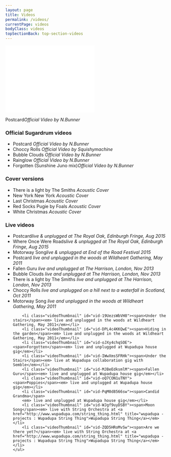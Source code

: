 ```yaml
---
layout: page
title: Videos
permalink: /videos/
currentPage: videos
bodyClass: videos
topSectionBack: top-section-videos
---
```


<div class="embed-responsive embed-responsive-16by9 embed-responsive-item" id="videoPlayer"><iframe width="280" height="210" src="//www.youtube.com/embed/4pM6WphmRhQ" frameborder="0" allowfullscreen></iframe> <p>Postcard<em>Official Video by N.Bunner</em></p></div>   							    

<div class="col-xs-12 col-sm-6 col-md-4">
	<h3>Official Sugardrum videos</h3>
	<ul class="video_thumbnails list-unstyled">
		<li class="videoThumbnail" id="vid-4pM6WphmRhQ"><span>Postcard</span><em> Official Video by N.Bunner</em></li>
		<li class="videoThumbnail" id="vid-n7NcPav3uPU"><span>Choccy Rolls</span><em> Official Video by Squishymachine</em></li>
		<li class="videoThumbnail" id="vid-ijo0I2xD9gM"><span>Bubble Clouds</span><em> Official Video by N.Bunner</em></li>
		<li class="videoThumbnail" id="vid-GprkWlbxmlE"><span>Rainglow</span><em> Official Video by N.Bunner</em></li>		
		<li class="videoThumbnail" id="vid-DPxUNrRHNYc"><span>Forgotten (Sunshine Juno mix)</span><em>Official Video by N.Bunner</em></li>					    	
	</ul>	
</div>

<div class="col-xs-12 col-sm-6 col-md-4">
	<h3>Cover versions</h3>
	<ul class="video_thumbnails list-unstyled">
		<li class="videoThumbnail" id="vid-jt9BeiRDwJI"><span>There is a light by The Smiths</span><em> Acoustic Cover</em></li>
		<li class="videoThumbnail" id="vid-_OZa85q0Mzc"><span>New York New York</span><em> Acoustic Cover</em></li>		
		<li class="videoThumbnail" id="vid-zCWCrUn9oho"><span>Last Christmas</span><em> Acoustic Cover</em></li>						    	
		<li class="videoThumbnail" id="vid-qJcggXvB6VU"><span>Red Socks Pugie by Foals</span><em> Acoustic Cover</em></li>
		<li class="videoThumbnail" id="vid-FCsHJqj6S6w"><span>White Christmas</span><em> Acoustic Cover</em></li>	
	</ul>
</div>

<div class="col-xs-12 col-sm-6 col-md-4">	
    	<h3>Live videos</h3>
	<ul class="video_thumbnails list-unstyled">			
		<li class="videoThumbnail" id="vid-52NskeeLztg"><span>Postcard</span><em>live &amp; unplugged at The Royal Oak, Edinburgh Fringe, Aug 2015</em></li>
		<li class="videoThumbnail" id="vid-z4udmkKQ9fA"><span>Where Once Were Roads</span><em>live &amp; unplugged at The Royal Oak, Edinburgh Fringe, Aug 2015</em></li>
		<li class="videoThumbnail" id="vid-MD0QSwWQTvE"><span>Motorway Song</span><em>live &amp; unplugged at End of the Road Festival 2015</em></li>
		<li class="videoThumbnail" id="vid-UsjcyXCbB7s"><span>Postcard</span><em> live and unplugged in the woods at Wildheart Gathering, May 2011</em></li>
		<li class="videoThumbnail" id="vid-xvYrd6oRHiw"><span>Fallen Guru</span><em> live and unplugged at The Harrison, London, Nov 2013</em></li>
		<li class="videoThumbnail" id="vid-_cVoBam5zug"><span>Bubble Clouds</span><em> live and unplugged at The Harrison, London, Nov 2013</em></li>	
		<li class="videoThumbnail" id="vid-IBvfo2jOu4E"><span>There is a light by The Smiths</span><em> live and unplugged at The Harrison, London, Nov 2013</em></li>						
		<li class="videoThumbnail" id="vid-8eNT3xWK46w"><span>Choccy Rolls</span><em> live and unplugged on a hill next to a waterfall in Scotland, Oct 2011</em></li> 
		<li class="videoThumbnail" id="vid-XEKHhOxS2Ws"><span>Motorway Song</span><em> live and unplugged in the woods at Wildheart Gathering, May 2011</em></li> 
		
		<li class="videoThumbnail" id="vid-19UezsWbVH8"><span>Under the stairs</span><em> live and unplugged in the woods at Wildheart Gathering, May 2011</em></li> 
		<li class="videoThumbnail" id="vid-DPL4c4KKQwE"><span>Hiding in the garden</span><em> live and unplugged in the woods at Wildheart Gathering, May 2011</em></li> 
		<li class="videoThumbnail" id="vid-oJXy4chqSOE"><span>Forgotten</span><em> live and unplugged at Wupadupa house gig</em></li>
		<li class="videoThumbnail" id="vid-IWwXmsSFRHk"><span>Under the Stairs</span><em> live at Wupadupa collaboration gig with Semble</em></li>
		<li class="videoThumbnail" id="vid-MJBeEdksmlM"><span>Fallen Guru</span><em> live and unplugged at Wupadupa house gig</em></li>
		<li class="videoThumbnail" id="vid-oQ7CON1uTNY"><span>Poppies</span><em> live and unplugged at Wupadupa house gig</em></li>
		<li class="videoThumbnail" id="vid-PqM0d8566sw"><span>Candid Grandma</span>
		<em> live and unplugged at Wupadupa house gig</em></li>
		<li class="videoThumbnail" id="vid-WJgf9uyDSBY"><span>Moon Song</span><em> live with String Orchestra at <a href="http://www.wupadupa.com/string_thing.html" title="wupadupa -  projects : Wupadupa String Thing">Wupadupa String Thing</a></em></li>
		<li class="videoThumbnail" id="vid-ZQD5HRoMvSw"><span>Are we there yet?</span><em> live with String Orchestra at <a href="http://www.wupadupa.com/string_thing.html" title="wupadupa -  projects : Wupadupa String Thing">Wupadupa String Thing</a></em></li>				
	</ul>

</div>

